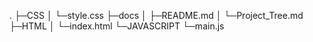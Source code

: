 .
├─CSS
│ └─style.css
├─docs
│ ├─README.md
│ └─Project_Tree.md
├─HTML
│ └─index.html
└─JAVASCRIPT
└─main.js
